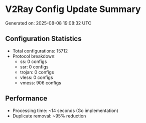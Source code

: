 # V2Ray Config Update Summary
Generated on: 2025-08-08 19:08:32 UTC

## Configuration Statistics
- Total configurations: 15712
- Protocol breakdown:
  - ss: 0 configs
  - ssr: 0 configs
  - trojan: 0 configs
  - vless: 0 configs
  - vmess: 906 configs

## Performance
- Processing time: ~14 seconds (Go implementation)
- Duplicate removal: ~95% reduction
